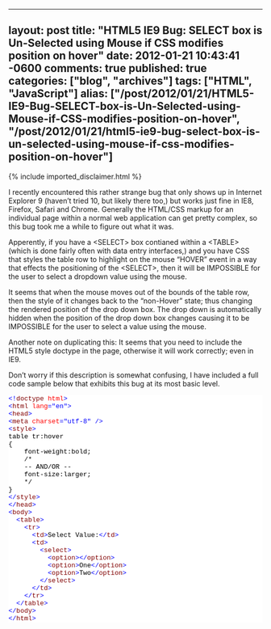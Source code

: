   ---
  layout: post
  title: "HTML5 IE9 Bug: SELECT box is Un-Selected using Mouse if CSS modifies position on hover"
  date: 2012-01-21 10:43:41 -0600
  comments: true
  published: true
  categories: ["blog", "archives"]
  tags: ["HTML", "JavaScript"]
  alias: ["/post/2012/01/21/HTML5-IE9-Bug-SELECT-box-is-Un-Selected-using-Mouse-if-CSS-modifies-position-on-hover", "/post/2012/01/21/html5-ie9-bug-select-box-is-un-selected-using-mouse-if-css-modifies-position-on-hover"]
  ---
<!-- more -->
{% include imported_disclaimer.html %}
<p>I recently encountered this rather strange bug that only shows up in Internet Explorer 9 (haven’t tried 10, but likely there too,) but works just fine in IE8, Firefox, Safari and Chrome. Generally the HTML/CSS markup for an individual page within a normal web application can get pretty complex, so this bug took me a while to figure out what it was.</p>  <p>Apperently, if you have a &lt;SELECT&gt; box contianed within a &lt;TABLE&gt; (which is done fairly often with data entry interfaces,) and you have CSS that styles the table row to highlight on the mouse “HOVER” event in a way that effects the positioning of the &lt;SELECT&gt;, then it will be IMPOSSIBLE for the user to select a dropdown value using the mouse.</p>  <p>It seems that when the mouse moves out of the bounds of the table row, then the style of it changes back to the “non-Hover” state; thus changing the rendered position of the drop down box. The drop down is automatically hidden when the position of the drop down box changes causing it to be IMPOSSIBLE for the user to select a value using the mouse.</p>  <p>Another note on duplicating this: It seems that you need to include the HTML5 style doctype in the page, otherwise it will work correctly; even in IE9.</p>  <p>Don’t worry if this description is somewhat confusing, I have included a full code sample below that exhibits this bug at its most basic level.</p>  <pre class="csharpcode"><span class="kwrd">&lt;!</span><span class="html">doctype</span> <span class="attr">html</span><span class="kwrd">&gt;</span>
<span class="kwrd">&lt;</span><span class="html">html</span> <span class="attr">lang</span><span class="kwrd">=&quot;en&quot;</span><span class="kwrd">&gt;</span>
<span class="kwrd">&lt;</span><span class="html">head</span><span class="kwrd">&gt;</span>
<span class="kwrd">&lt;</span><span class="html">meta</span> <span class="attr">charset</span><span class="kwrd">=&quot;utf-8&quot;</span> <span class="kwrd">/&gt;</span>
<span class="kwrd">&lt;</span><span class="html">style</span><span class="kwrd">&gt;</span>
table tr:hover 
{
    font-weight:bold;
    /*
    -- AND/OR --
    font-size:larger;
    */
}
<span class="kwrd">&lt;/</span><span class="html">style</span><span class="kwrd">&gt;</span>
<span class="kwrd">&lt;/</span><span class="html">head</span><span class="kwrd">&gt;</span>
<span class="kwrd">&lt;</span><span class="html">body</span><span class="kwrd">&gt;</span>
  <span class="kwrd">&lt;</span><span class="html">table</span><span class="kwrd">&gt;</span>
    <span class="kwrd">&lt;</span><span class="html">tr</span><span class="kwrd">&gt;</span>
      <span class="kwrd">&lt;</span><span class="html">td</span><span class="kwrd">&gt;</span>Select Value:<span class="kwrd">&lt;/</span><span class="html">td</span><span class="kwrd">&gt;</span>
      <span class="kwrd">&lt;</span><span class="html">td</span><span class="kwrd">&gt;</span>
        <span class="kwrd">&lt;</span><span class="html">select</span><span class="kwrd">&gt;</span>
          <span class="kwrd">&lt;</span><span class="html">option</span><span class="kwrd">&gt;&lt;/</span><span class="html">option</span><span class="kwrd">&gt;</span>
          <span class="kwrd">&lt;</span><span class="html">option</span><span class="kwrd">&gt;</span>One<span class="kwrd">&lt;/</span><span class="html">option</span><span class="kwrd">&gt;</span>
          <span class="kwrd">&lt;</span><span class="html">option</span><span class="kwrd">&gt;</span>Two<span class="kwrd">&lt;/</span><span class="html">option</span><span class="kwrd">&gt;</span>
        <span class="kwrd">&lt;/</span><span class="html">select</span><span class="kwrd">&gt;</span>
      <span class="kwrd">&lt;/</span><span class="html">td</span><span class="kwrd">&gt;</span>
    <span class="kwrd">&lt;/</span><span class="html">tr</span><span class="kwrd">&gt;</span>
  <span class="kwrd">&lt;/</span><span class="html">table</span><span class="kwrd">&gt;</span>
<span class="kwrd">&lt;/</span><span class="html">body</span><span class="kwrd">&gt;</span>
<span class="kwrd">&lt;/</span><span class="html">html</span><span class="kwrd">&gt;</span></pre>
<style type="text/css">
.csharpcode, .csharpcode pre
{
	font-size: small;
	color: black;
	font-family: consolas, "Courier New", courier, monospace;
	background-color: #ffffff;
	/*white-space: pre;*/
}
.csharpcode pre { margin: 0em; }
.csharpcode .rem { color: #008000; }
.csharpcode .kwrd { color: #0000ff; }
.csharpcode .str { color: #006080; }
.csharpcode .op { color: #0000c0; }
.csharpcode .preproc { color: #cc6633; }
.csharpcode .asp { background-color: #ffff00; }
.csharpcode .html { color: #800000; }
.csharpcode .attr { color: #ff0000; }
.csharpcode .alt 
{
	background-color: #f4f4f4;
	width: 100%;
	margin: 0em;
}
.csharpcode .lnum { color: #606060; }</style>
